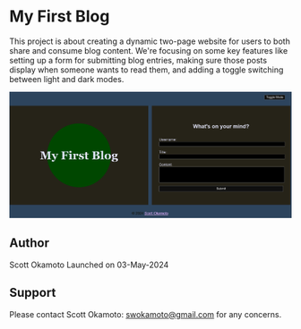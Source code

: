 # My First Blog

This project is about creating a dynamic two-page website for users to both share and consume blog content. We're focusing on some key features like setting up a form for submitting blog entries, making sure those posts display when someone wants to read them, and adding a toggle switching between light and dark modes.

![home page](homePage.png)

## Author

Scott Okamoto
Launched on 03-May-2024

## Support

Please contact Scott Okamoto: swokamoto@gmail.com for any concerns.